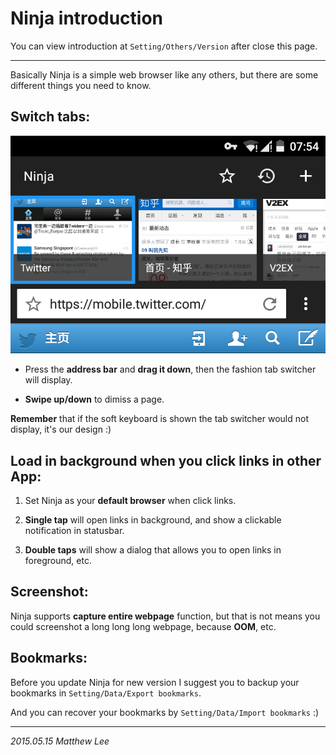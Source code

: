 Ninja introduction
===

You can view introduction at `Setting/Others/Version` after close this page.

---

Basically Ninja is a simple web browser like any others, but there are some different things you need to know.

## Switch tabs:

![tab_switcher.png](tab_switcher.png "tab_switcher.png")

 - Press the __address bar__ and __drag it down__, then the fashion tab switcher will display.

 - __Swipe up/down__ to dimiss a page.

__Remember__ that if the soft keyboard is shown the tab switcher would not display, it's our design :)

## Load in background when you click links in other App:

 1. Set Ninja as your __default browser__ when click links.

 2. __Single tap__ will open links in background, and show a clickable notification in statusbar.

 3. __Double taps__ will show a dialog that allows you to open links in foreground, etc.

## Screenshot:

Ninja supports __capture entire webpage__ function, but that is not means you could screenshot a long long long webpage, because __OOM__, etc.

## Bookmarks:

Before you update Ninja for new version I suggest you to backup your bookmarks in `Setting/Data/Export bookmarks`.

And you can recover your bookmarks by `Setting/Data/Import bookmarks` :)

---

_2015.05.15 Matthew Lee_

